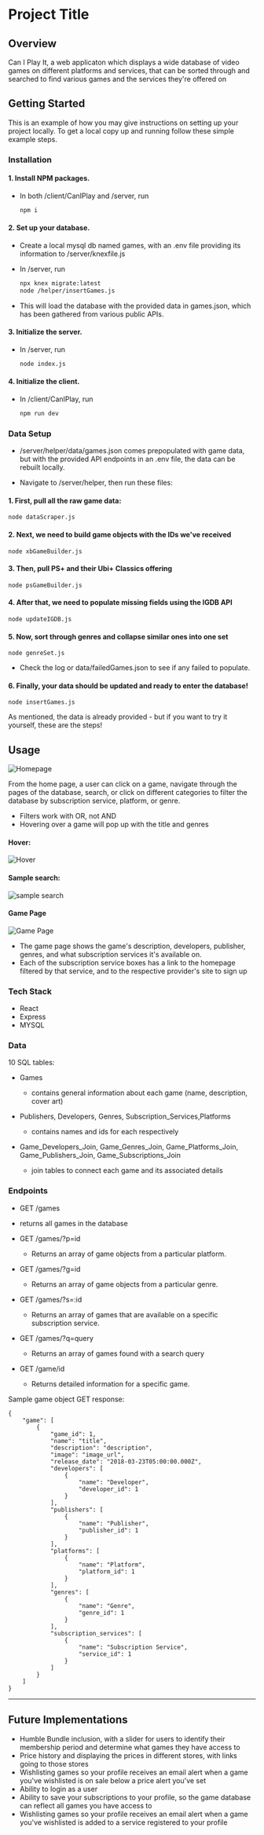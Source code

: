 # Project Title

## Overview

Can I Play It, a web applicaton which displays a wide database of video games on different platforms and services, that can be sorted through and searched to find various games and the services they're offered on

## Getting Started

This is an example of how you may give instructions on setting up your project locally.
To get a local copy up and running follow these simple example steps.

### Installation


#### 1. Install NPM packages.

- In both /client/CanIPlay and /server, run

  ```sh
  npm i
  ```
#### 2. Set up your database.

- Create a local mysql db named games, with an .env file providing its information to /server/knexfile.js

- In /server, run
  ```sh
  npx knex migrate:latest
  node /helper/insertGames.js
  ```
- This will load the database with the provided data in games.json, which has been gathered from various public APIs.

#### 3. Initialize the server.

- In /server, run

  ```sh
  node index.js
  ```

#### 4. Initialize the client.

- In /client/CanIPlay, run

  ```sh
  npm run dev
  ```

### Data Setup

- /server/helper/data/games.json comes prepopulated with game data, but with the provided API endpoints in an .env file, the data can be rebuilt locally.

- Navigate to /server/helper, then run these files:

#### 1. First, pull all the raw game data:
`node dataScraper.js`

#### 2. Next, we need to build game objects with the IDs we've received
`node xbGameBuilder.js`


#### 3. Then, pull PS+ and their Ubi+ Classics offering
   `node psGameBuilder.js`

#### 4. After that, we need to populate missing fields using the IGDB API
 `node updateIGDB.js`

#### 5. Now, sort through genres and collapse similar ones into one set
`node genreSet.js`

  - Check the log or data/failedGames.json to see if any failed to populate.

#### 6. Finally, your data should be updated and ready to enter the database!
`node insertGames.js`

As mentioned, the data is already provided - but if you want to try it yourself, these are the steps!

## Usage

![Homepage](image/image.png)

From the home page, a user can click on a game, navigate through the pages of the database, search, or click on different categories to filter the database by subscription service, platform, or genre. 
  - Filters work with OR, not AND
  - Hovering over a game will pop up with the title and genres

####  Hover:

![Hover](image/image-5.png)

#### Sample search:

![sample search](image/image-3.png)

#### Game Page
![Game Page](image/image-4.png)
 - The game page shows the game's description, developers, publisher, genres, and what subscription services it's available on.
 - Each of the subscription service boxes has a link to the homepage filtered by that service, and to the respective provider's site to sign up


### Tech Stack

- React
- Express
- MYSQL 


### Data

10 SQL tables:

- Games
  - contains general information about each game (name, description, cover art)

- Publishers, Developers, Genres, Subscription_Services,Platforms
  - contains names and ids for each respectively

- Game_Developers_Join, Game_Genres_Join, Game_Platforms_Join, Game_Publishers_Join, Game_Subscriptions_Join
  - join tables to connect each game and its associated details


### Endpoints

* GET /games
 * returns all games in the database

* GET /games/?p=id
  * Returns an array of game objects from a particular platform.

* GET /games/?g=id
  * Returns an array of game objects from a particular genre.

* GET /games/?s=:id
  * Returns an array of games that are available on a specific subscription service.

* GET /games/?q=query
  * Returns an array of games found with a search query 

* GET /game/id
  * Returns detailed information for a specific game.


Sample game object GET response:

```
{
    "game": [
        {
            "game_id": 1,
            "name": "title",
            "description": "description",
            "image": "image_url",
            "release_date": "2018-03-23T05:00:00.000Z",
            "developers": [
                {
                    "name": "Developer",
                    "developer_id": 1
                }
            ],
            "publishers": [
                {
                    "name": "Publisher",
                    "publisher_id": 1
                }
            ],
            "platforms": [
                {
                    "name": "Platform",
                    "platform_id": 1
                }
            ],
            "genres": [
                {
                    "name": "Genre",
                    "genre_id": 1
                }
            ],
            "subscription_services": [
                {
                    "name": "Subscription Service",
                    "service_id": 1
                }
            ]
        }
    ]
}

```

---


## Future Implementations

* Humble Bundle inclusion, with a slider for users to identify their membership period and determine what games they have access to
* Price history and displaying the prices in different stores, with links going to those stores
* Wishlisting games so your profile receives an email alert when a game you've wishlisted is on sale below a price alert you've set
* Ability to login as a user
* Ability to save your subscriptions to your profile, so the game database can reflect all games you have access to
* Wishlisting games so your profile receives an email alert when a game you've wishlisted is added to a service registered to your profile
